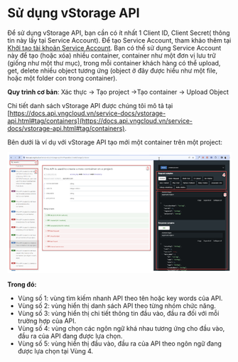 # Sử dụng vStorage API

Để sử dụng vStorage API, bạn cần có ít nhất 1 Client ID, Client Secret( thông tin này lấy tại Service Account). Để tạo Service Account, tham khảo thêm tại [Khởi tạo tài khoản Service Account](https://docs.vngcloud.vn/vng-cloud-document/vn/vstorage/object-storage/vstorage-hcm03/quan-ly-truy-cap/quan-ly-tai-khoan-truy-cap-vstorage/tai-khoan-service-account/khoi-tao-tai-khoan-service-account). Bạn có thể sử dụng Service Account này để tạo (hoặc xóa) nhiều container, container như một đơn vị lưu trữ (giống như một thư mục), trong mỗi container khách hàng có thể upload, get, delete nhiều object tương ứng (object ở đây được hiểu như một file, hoặc một folder con trong container).

**Quy trình cơ bản**: Xác thực -> Tạo project ->Tạo container -> Upload Object

Chi tiết danh sách vStorage API được chúng tôi mô tả tại [https://docs.api.vngcloud.vn/service-docs/vstorage-api.html#tag/containers](https://docs.api.vngcloud.vn/service-docs/vstorage-api.html#tag/containers).

Bên dưới là ví dụ với vStorage API tạo mới một container trên một project:

![Image](https://github.com/vngcloud/docs/blob/main/Vietnamese/.gitbook/assets/image%20(553).png?raw=true)

**Trong đó:** 

* Vùng số 1: vùng tìm kiếm nhanh API theo tên hoặc key words của API.
* Vùng số 2: vùng hiển thị danh sách API theo từng nhóm chức năng.
* Vùng số 3: vùng hiển thị chi tiết thông tin đầu vào, đầu ra đối với mỗi trường hợp của API.
* Vùng số 4: vùng chọn các ngôn ngữ khá nhau tương ứng cho đầu vào, đầu ra của API đang được lựa chọn.
* Vùng số 5: vùng hiển thị đầu vào, đầu ra của API theo ngôn ngữ đang được lựa chọn tại Vùng 4.
